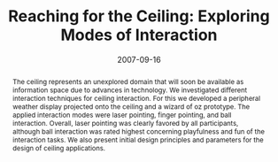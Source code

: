 ---
abstract: The ceiling represents an unexplored domain that will soon be available
  as information space due to advances in technology. We investigated different interaction
  techniques for ceiling interaction. For this we developed a peripheral weather display
  projected onto the ceiling and a wizard of oz prototype. The applied interaction
  modes were laser pointing, finger pointing, and ball interaction. Overall, laser
  pointing was clearly favored by all participants, although ball interaction was
  rated highest concerning playfulness and fun of the interaction tasks. We also present
  initial design principles and parameters for the design of ceiling applications.
authors:
- Martin Tomitsch
- Thomas Grechenig
date: '2007-09-16'
featured: false
links:
- name: Publik
  url: https://publik.tuwien.ac.at/showentry.php?ID=141556&lang=2
publication_types:
- '1'
publishDate: '2007-09-16'
specifics: 'Vortrag: 9th International Conference on Ubiquitous Computing (UbiComp
  2007), Innsbruck, Austria; 16.09.2007 - 19.09.2007; in: "Adjunct Proceedings of
  the International Conference on Ubiquitous Computing", J. Bardram, S. Han, M. Kim,
  M. Kranz, C. Linnhoff-Popien et al. (Hrg.); (2007), ISBN: 978-3-00-022600-7; S.
  268 - 271.'
title: 'Reaching for the Ceiling: Exploring Modes of Interaction'
url_pdf: ''
---